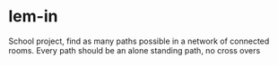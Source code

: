 # lem-in
School project, find as many paths possible in a network of connected rooms.
Every path should be an alone standing path, no cross overs
